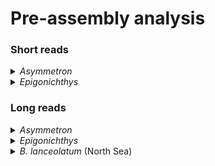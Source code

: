 # Pre-assembly analysis

### Short reads

<details>
  <summary><em>Asymmetron</em></summary>
  
  ### K-mer count histogram (Jellyfish v2.3.0)
  1. Unzip
  ```
  zcat ASY_R1.fastq.gz > ASY_R1.fastq
  zcat ASY_R2.fastq.gz > ASY_R2.fastq
  ```
  2. Compute the histogram of k-mer frequencies
  ```
  ./jellyfish count -C -m 21 -s 1000M -t 10 ASY_R1.fastq -o ASY_R1.jf
  ./jellyfish count -C -m 21 -s 1000M -t 10 ASY_R2.fastq -o ASY_R2.jf
  ```
  3. Export the k-mer count histogram
  ```
  ./jellyfish histo -t 10 ASY_R1.jf > ASY_R1.histo
  ./jellyfish histo -t 10 ASY_R2.jf > ASY_R2.histo
  ```
  Where `ASY_R1.fastq.gz` and `ASY_R2.fastq.gz` are forward (R1) and reverse (R2) reads, respectively.
  ### K-mer spectra analysis (Genomescope v2.0)
  I moved the kmer count histogram to my local device and uploaded the histogram to http://qb.cshl.edu/genomescope/genomescope2.0/
</details>

<details>
  <summary><em>Epigonichthys</em></summary>
  
  ### K-mer count histogram (Jellyfish v2.3.0)
  1. Unzip
  ```
  zcat EPI_R1.fastq.gz > EPI_R1.fastq
  zcat EPI_R2.fastq.gz > EPI_R2.fastq
  ```
  2. Compute the histogram of k-mer frequencies
  ```
  ./jellyfish count -C -m 21 -s 1000M -t 10 EPI_R1.fastq -o EPI_R1.jf
  ./jellyfish count -C -m 21 -s 1000M -t 10 EPI_R2.fastq -o EPI_R2.jf
  ```
  3. Export the k-mer count histogram
  ```
  ./jellyfish histo -t 10 EPI_R1.jf > EPI_R1.histo
  ./jellyfish histo -t 10 EPI_R2.jf > EPI_R2.histo
  ```
  Where `EPI_R1.fastq.gz` and `EPI_R2.fastq.gz` are forward (R1) and reverse (R2) reads, respectively.
  ### K-mer spectra analysis (Genomescope v2.0)
  I moved the kmer count histogram to my local device and uploaded the histogram to http://qb.cshl.edu/genomescope/genomescope2.0/
</details>

### Long reads

<details>
  <summary><em>Asymmetron</em></summary>
  
  ### Visualising read lengths and quality (NanoPlot v1.38.1).
  ```
  NanoPlot \
  -t 8 \
  -o ONT_stats \
  -p ASY_log \
  --loglength \
  --N50 \
  --title "ASY" \
  --fastq ASY_all2_guppy4.fastq.gz
  ```
  Where `ASY_all2_guppy4.fastq.gz` is the name of the base-called nanopore sequencing reads.
</details>

<details>
  <summary><em>Epigonichthys</em></summary>
  
  ### Visualising read lengths and quality (NanoPlot v1.38.1).
  ```
  NanoPlot \
  -t 8 \
  -o ONT_stats \
  -p EPI_log \
  --loglength \
  --N50 \
  --title "EPI" \
  --fastq EPI_all2_guppy4.fastq.gz
  ```
  Where `EPI_all2_guppy4.fastq.gz` is the name of the base-called nanopore sequencing reads.
</details>

<details>
  <summary><em>B. lanceolatum</em> (North Sea)</summary>
  
  ### Visualising read lengths and quality (NanoPlot v1.38.1).
  ```
  NanoPlot \
  -t 8 \
  -o ONT_stats \
  -p Blnc_log \
  --loglength \
  --N50 \
  --title "Blnc" \
  --fastq Blnc_Feb20.fastq.gz
  ```
  Where `Blnc_Feb20.fastq.gz` is the name of the base-called nanopore sequencing reads.
</details>
